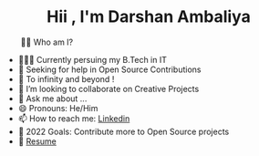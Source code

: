   <h1 align="center">Hii , I'm Darshan Ambaliya</h1>
 <p>  &nbsp &nbsp &nbsp &nbsp👨‍💻 Who am I?</p>
   
- 👨🏻‍🎓 Currently persuing my B.Tech in IT
- 🤝 Seeking for help in Open Source Contributions 
- 🚀 To infinity and beyond !
- 👯 I’m looking to collaborate on Creative Projects
- 💬 Ask me about ...
- 😄 Pronouns: He/Him
- 📫 How to reach me: [Linkedin](https://www.linkedin.com/in/darshan-ambaliya-it01/)
- 🥅 2022 Goals: Contribute more to Open Source projects
- 📝 [Resume](https://drive.google.com/file/d/1oOGQDFVLpj8u1vG3SGblghdb97tFW9hs/view?usp=sharing)
